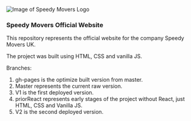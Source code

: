 ![Image of Speedy Movers Logo](http://www.speedy-movers.co.uk/logo.svg)
### Speedy Movers Official Website

This repository represents the official website for the company Speedy Movers UK.

The project was built using HTML, CSS and vanilla JS.

Branches:

1. gh-pages is the optimize built version from master.
2. Master represents the current raw version.
3. V1 is the first deployed version.
4. priorReact represents early stages of the project without React, just HTML, CSS and Vanilla JS.
5. V2 is the second deployed version.